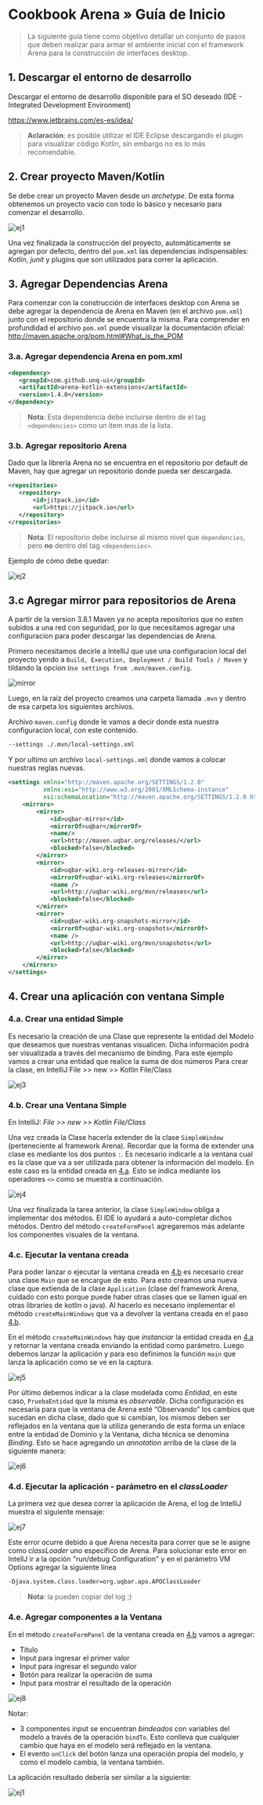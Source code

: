# Cookbook Arena » Guía de Inicio

> La siguiente guía tiene como objetivo detallar un conjunto de pasos
> que deben realizar para armar el ambiente inicial con el framework Arena
> para la construcción de interfaces desktop.

## 1. Descargar el entorno de desarrollo

Descargar el entorno de desarrollo disponible para el SO deseado (IDE - Integrated Development Environment)

<https://www.jetbrains.com/es-es/idea/>

> **Aclaración**: es posible utilizar el IDE Eclipse descargando el plugin para
> visualizar código Kotlin, sin embargo no es lo más recomendable.

## 2. Crear proyecto Maven/Kotlin

Se debe crear un proyecto Maven desde un _archetype_.
De esta forma obtenemos un proyecto vacío con todo lo básico y necesario para comenzar el desarrollo.

![ej1](_img/cookbook-Arena-1.png)

Una vez finalizada la construcción del proyecto, automáticamente se agregan
por defecto, dentro del `pom.xml` las dependencias indispensables:
_Kotlin_, _junit_ y plugins que son utilizados para correr la aplicación.

## 3. Agregar Dependencias Arena

Para comenzar con la construcción de interfaces desktop con Arena se debe agregar
la dependencia de Arena en Maven (en el archivo `pom.xml`) junto con el repositorio
donde se encuentra la misma.
Para comprender en profundidad el archivo `pom.xml` puede visualizar la documentación
oficial: <http://maven.apache.org/pom.html#What_is_the_POM>

### 3.a. Agregar dependencia Arena en pom.xml

```xml
<dependency>
   <groupId>com.github.unq-ui</groupId>
   <artifactId>arena-kotlin-extensions</artifactId>
   <version>1.4.0</version>
</dependency>
```

> **Nota**: Esta dependencia debe incluirse dentro de el tag `<dependencies>` como un item mas de la lista.

### 3.b. Agregar repositorio Arena

Dado que la librería Arena no se encuentra en el repositorio por default de Maven,
hay que agregar un repositorio donde pueda ser descargada.

```xml
<repositories>
   <repository>
       <id>jitpack.io</id>
       <url>https://jitpack.io</url>
   </repository>
</repositories>
```

> **Nota**: El repositorio debe incluirse al mismo nivel que `dependencies`,
> pero **no** dentro del tag `<dependencies>`.

Ejemplo de cómo debe quedar:

![ej2](_img/cookbook-Arena-2.png)

## 3.c Agregar mirror para repositorios de Arena

A partir de la version 3.8.1 Maven ya no acepta repositorios que no esten subidos a una red con seguridad, por lo que necesitamos agregar una configuracion para poder descargar las dependencias de Arena.

Primero necesitamos decirle a IntelliJ que use una configuracion local del proyecto yendo a `Build, Execution, Deployment / Build Tools / Maven` y tildando la opcion `Use settings from .mvn/maven.config`.

![mirror](_img/cookbook-Arena-10.png)

Luego, en la raiz del proyecto creamos una carpeta llamada `.mvn` y dentro de esa carpeta los siguientes archivos.

Archivo `maven.config` donde le vamos a decir donde esta nuestra configuracion local, con este contenido.

```xml
--settings ./.mvn/local-settings.xml
```

Y por ultimo un archivo `local-settings.xml` donde vamos a colocar nuestras reglas nuevas.

```xml
<settings xmlns="http://maven.apache.org/SETTINGS/1.2.0"
          xmlns:xsi="http://www.w3.org/2001/XMLSchema-instance"
          xsi:schemaLocation="http://maven.apache.org/SETTINGS/1.2.0 http://maven.apache.org/xsd/settings-1.2.0.xsd">
    <mirrors>
        <mirror>
            <id>uqbar-mirror</id>
            <mirrorOf>uqbar</mirrorOf>
            <name/>
            <url>http://maven.uqbar.org/releases/</url>
            <blocked>false</blocked>
        </mirror>
        <mirror>
            <id>uqbar-wiki.org-releases-mirror</id>
            <mirrorOf>uqbar-wiki.org-releases</mirrorOf>
            <name />
            <url>http://uqbar-wiki.org/mvn/releases</url>
            <blocked>false</blocked>
        </mirror>
        <mirror>
            <id>uqbar-wiki.org-snapshots-mirror</id>
            <mirrorOf>uqbar-wiki.org-snapshots</mirrorOf>
            <name />
            <url>http://uqbar-wiki.org/mvn/snapshots</url>
            <blocked>false</blocked>
        </mirror>
    </mirrors>
</settings>
```

## 4. Crear una aplicación con ventana Simple

### 4.a. Crear una entidad Simple

Es necesario la creación de una Clase que represente la entidad del Modelo que deseamos que nuestras ventanas visualicen. Dicha información podrá ser visualizada a través del mecanismo de binding.
Para este ejemplo vamos a crear una entidad que realice la suma de dos números
Para crear la clase, en IntelliJ File >> new >> Kotlin File/Class

![ej3](_img/cookbook-Arena-3.png)

### 4.b. Crear una Ventana Simple

En IntelliJ: _File >> new >> Kotlin File/Class_

Una vez creada la Clase hacerla extender de la clase `SimpleWindow`
(perteneciente al framework Arena).
Recordar que la forma de extender una clase es mediante los dos puntos `:`.
Es necesario indicarle a la ventana cual es la clase que va a ser utilizada
para obtener la información del modelo. En este caso es la entidad creada en [4.a](#4.a.-crear-una-entidad-simple).
Esto se indica mediante los operadores `<>` como se muestra a continuación.

![ej4](_img/cookbook-Arena-4.png)

Una vez finalizada la tarea anterior, la clase `SimpleWindow` obliga a implementar dos métodos.
El IDE lo ayudará a auto-completar dichos métodos.
Dentro del método `createFormPanel` agregaremos más adelante los componentes visuales de la ventana.

### 4.c. Ejecutar la ventana creada

Para poder lanzar o ejecutar la ventana creada en [4.b](#4.b.-crear-una-ventana-simple)
es necesario crear una clase `Main` que se encargue de esto.
Para esto creamos una nueva clase que extienda de la clase `Application`
(clase del framework Arena, cuidado con esto porque puede haber otras clases que se llamen
igual en otras libraries de kotlin o java).
Al hacerlo es necesario implementar el método `createMainWindows` que va a devolver
la ventana creada en el paso [4.b](#4.b.-crear-una-ventana-simple).

En el método `createMainWindows` hay que _instanciar_ la entidad creada en
[4.a](#4.a.-crear-una-entidad-simple) y retornar la ventana creada enviando la entidad como parámetro.
Luego debemos lanzar la aplicación y para eso definimos la función `main` que lanza la aplicación como se ve en la captura.

![ej5](_img/cookbook-Arena-5.png)

Por último debemos indicar a la clase modelada como _Entidad_, en este caso, `PruebaEntidad`
que la misma es _observable_. Dicha configuración es necesaria para que la ventana de
Arena esté “Observando” los cambios que sucedan en dicha clase, dado que si cambian,
los mismos deben ser reflejados en la ventana que la utiliza generando de esta forma
un enlace entre la entidad de Dominio y la Ventana, dicha técnica se denomina _Binding_.
Esto se hace agregando un _annotation_ arriba de la clase de la siguiente manera:

![ej6](_img/cookbook-Arena-6.png)

### 4.d. Ejecutar la aplicación - parámetro en el _classLoader_

La primera vez que desea correr la aplicación de Arena, el log de IntelliJ muestra el siguiente mensaje:

![ej7](_img/cookbook-Arena-7.png)

Este error ocurre debido a que Arena necesita para correr que se le asigne como _classLoader_
uno específico de Arena.
Para solucionar este error en IntellJ ir a la opción "run/debug Configuration"
y en el parámetro VM Options agregar la siguiente línea

```txt
-Djava.system.class.loader=org.uqbar.apo.APOClassLoader
```

> **Nota**: la pueden copiar del log ;)

### 4.e. Agregar componentes a la Ventana

En el método `createFormPanel` de la ventana creada en [4.b](#4.b.-crear-una-ventana-simple)
vamos a agregar:

* Título
* Input para ingresar el primer valor
* Input para ingresar el segundo valor
* Botón para realizar la operación de suma
* Input para mostrar el resultado de la operación

![ej8](_img/cookbook-Arena-8.png)

Notar:

* 3 componentes input se encuentran _bindeados_ con variables del modelo a través
  de la operación `bindTo`.
  Esto conlleva que cualquier cambio que haya en el modelo será reflejado en la ventana.
* El evento `onClick` del botón lanza una operación propia del modelo, y como el modelo cambia,
  la ventana también.

La aplicación resultado debería ser similar a la siguiente:

![ej1](_img/cookbook-Arena-9.png)
